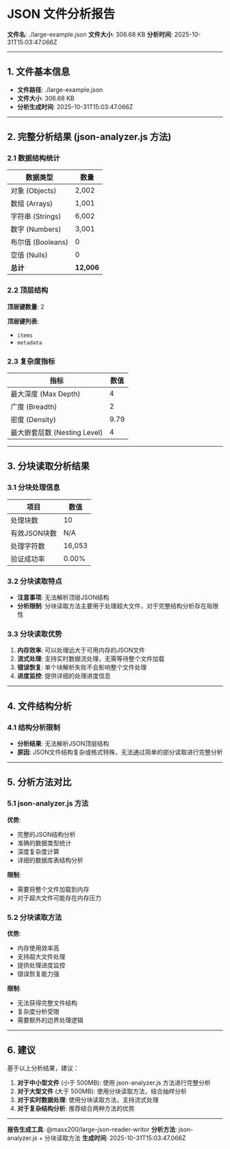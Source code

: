 # JSON 文件分析报告

**文件名**: ./large-example.json
**文件大小**: 306.68 KB
**分析时间**: 2025-10-31T15:03:47.066Z

---

## 1. 文件基本信息

- **文件路径**: ./large-example.json
- **文件大小**: 306.68 KB
- **分析生成时间**: 2025-10-31T15:03:47.066Z

---

## 2. 完整分析结果 (json-analyzer.js 方法)

### 2.1 数据结构统计

| 数据类型 | 数量 |
|----------|------|
| 对象 (Objects) | 2,002 |
| 数组 (Arrays) | 1,001 |
| 字符串 (Strings) | 6,002 |
| 数字 (Numbers) | 3,001 |
| 布尔值 (Booleans) | 0 |
| 空值 (Nulls) | 0 |
| **总计** | **12,006** |

### 2.2 顶层结构

**顶层键数量**: 2

**顶层键列表**:
- `items`
- `metadata`

### 2.3 复杂度指标

| 指标 | 数值 |
|------|------|
| 最大深度 (Max Depth) | 4 |
| 广度 (Breadth) | 2 |
| 密度 (Density) | 9.79 |
| 最大嵌套层数 (Nesting Level) | 4 |

---

## 3. 分块读取分析结果

### 3.1 分块处理信息

| 项目 | 数值 |
|------|------|
| 处理块数 | 10 |
| 有效JSON块数 | N/A |
| 处理字符数 | 16,053 |
| 验证成功率 | 0.00% |

### 3.2 分块读取特点


- **注意事项**: 无法解析顶层JSON结构
- **分析限制**: 分块读取方法主要用于处理超大文件，对于完整结构分析存在局限性


### 3.3 分块读取优势

1. **内存效率**: 可以处理远大于可用内存的JSON文件
2. **流式处理**: 支持实时数据流处理，无需等待整个文件加载
3. **错误恢复**: 单个块解析失败不会影响整个文件处理
4. **进度监控**: 提供详细的处理进度信息

---

## 4. 文件结构分析


### 4.1 结构分析限制

- **分析结果**: 无法解析JSON顶层结构
- **原因**: JSON文件结构复杂或格式特殊，无法通过简单的部分读取进行完整分析



---

## 5. 分析方法对比

### 5.1 json-analyzer.js 方法
**优势**:
- 完整的JSON结构分析
- 准确的数据类型统计
- 深度复杂度计算
- 详细的数据库表结构分析

**限制**:
- 需要将整个文件加载到内存
- 对于超大文件可能存在内存压力

### 5.2 分块读取方法
**优势**:
- 内存使用效率高
- 支持超大文件处理
- 提供处理进度监控
- 错误恢复能力强

**限制**:
- 无法获得完整文件结构
- 复杂度分析受限
- 需要额外的边界处理逻辑

---

## 6. 建议

基于以上分析结果，建议：

1. **对于中小型文件** (小于 500MB): 使用 json-analyzer.js 方法进行完整分析
2. **对于大型文件** (大于 500MB): 使用分块读取方法，结合抽样分析
3. **对于实时数据处理**: 使用分块读取方法，支持流式处理
4. **对于复杂结构分析**: 推荐结合两种方法的优势

---

**报告生成工具**: @masx200/large-json-reader-writor
**分析方法**: json-analyzer.js + 分块读取方法
**生成时间**: 2025-10-31T15:03:47.066Z
